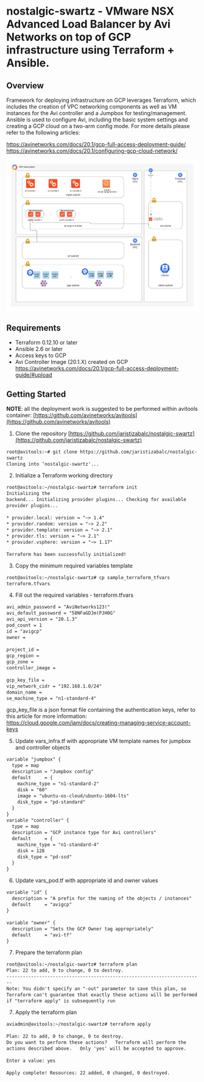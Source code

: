# nostalgic-swartz - VMware NSX Advanced Load Balancer by Avi Networks on top of GCP infrastructure using Terraform + Ansible.

## Overview
Framework for deploying infrastructure on GCP leverages Terraform, which includes the creation of VPC networking components as well as VM instances for the Avi controller and a Jumpbox for testing/management. Ansible is used to configure Avi, including the basic system settings and creating a GCP cloud on a two-arm config mode. For more details please refer to the following articles:

https://avinetworks.com/docs/20.1/gcp-full-access-deployment-guide/
https://avinetworks.com/docs/20.1/configuring-gcp-cloud-network/


![Topology](nostalgic-swartz.png)

## Requirements
* Terraform 0.12.10 or later
* Ansible 2.6 or later
* Access keys to GCP
* Avi Controller Image (20.1.X) created on GCP   https://avinetworks.com/docs/20.1/gcp-full-access-deployment-guide/#upload

## Getting Started

**NOTE**: all the deployment work is suggested to be performed within avitools container: [https://github.com/avinetworks/avitools](https://github.com/avinetworks/avitools)

 1. Clone the repository [https://github.com/jaristizabalc/nostalgic-swartz](https://github.com/jaristizabalc/nostalgic-swartz)

```
root@avitools:~# git clone https://github.com/jaristizabalc/nostalgic-swartz
Cloning into ‘nostalgic-swartz'...
```

 2. Initialize a Terraform working directory
 ```
root@avitools:~/nostalgic-swartz# terraform init
Initializing the
backend... Initializing provider plugins... Checking for available
provider plugins...

* provider.local: version = "~> 1.4"
* provider.random: version = "~> 2.2"
* provider.template: version = "~> 2.1"
* provider.tls: version = "~> 2.1"
* provider.vsphere: version = "~> 1.17"

Terraform has been successfully initialized!
```
3. Copy the minimum required variables template
```
root@avitools:~/nostalgic-swartz# cp sample_terraform_tfvars terraform.tfvars
```
4. Fill out the required variables - terraform.tfvars

```
avi_admin_password = "AviNetworks123!"
avi_default_password = "58NFaGDJm(PJH0G"
avi_api_version = "20.1.3"
pod_count = 1
id = "avigcp"
owner = 

project_id = 
gcp_region = 
gcp_zone = 
controller_image = 

gcp_key_file = 
vip_network_cidr = "192.168.1.0/24"
domain_name = 
se_machine_type = "n1-standard-4"

```
gcp_key_file is a json format file containing the authentication keys, refer to this article for more information:
https://cloud.google.com/iam/docs/creating-managing-service-account-keys

5. Update vars_infra.tf with appropriate VM template names for jumpbox and controller objects
```
variable "jumpbox" {
  type = map
  description = "Jumpbox config"
  default     = { 
    machine_type = "n1-standard-2"
    disk = "60"
    image = "ubuntu-os-cloud/ubuntu-1604-lts"
    disk_type = "pd-standard"
  }
}
variable "controller" {
  type = map
  description = "GCP instance type for Avi controllers"
  default     = { 
    machine_type = "n1-standard-4"
    disk = 128
    disk_type = "pd-ssd" 
  }
}
```
6. Update vars_pod.tf with appropriate id and owner values
```
variable "id" {
  description = "A prefix for the naming of the objects / instances"
  default     = "avigcp"
}

variable "owner" {
  description = "Sets the GCP Owner tag appropriately"
  default     = "avi-tf"
}
```
7. Prepare the terraform plan
```
root@avitools:~/nostalgic-swartz# terraform plan
Plan: 22 to add, 0 to change, 0 to destroy.
------------------------------------------------------------------------
Note: You didn't specify an "-out" parameter to save this plan, so
Terraform can't guarantee that exactly these actions will be performed
if "terraform apply" is subsequently run
```
7. Apply the terraform plan
```
aviadmin@avitools:~/nostalgic-swartz# terraform apply

Plan: 22 to add, 0 to change, 0 to destroy.
Do you want to perform these actions?   Terraform will perform the
actions described above.   Only 'yes' will be accepted to approve.

Enter a value: yes

Apply complete! Resources: 22 added, 0 changed, 0 destroyed.

```
